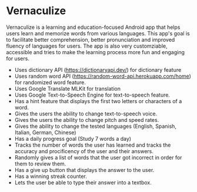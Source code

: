 # Vernaculize
Vernaculize is a learning and education-focused Android app that helps users learn and memorize words from various languages.  This app's goal is to facilitate better comprehension, better pronunciation and improved fluency of languages for users. The app is also very customziable, accessible and tries to make the learning process more fun and engaging for users. 

- Uses dictionary API (https://dictionaryapi.dev/) for dictionary feature
- Uses random word API (https://random-word-api.herokuapp.com/home) for randomized word feature.
- Uses Google Translate MLKit for translation
- Uses Google Text-to-Speech Engine for text-to-speech feature. 
- Has a hint feature that displays the first two letters or characters of a word. 
- Gives the users the ability to change text-to-speech voice.
- Gives the users the ability to change pitch and speed rates.
- Gives the ability to change the tested languages (English, Spanish, Italian, German, Chinese)
- Has a daily progress goal (Study 7 words a day)
- Tracks the number of words the user has learned and tracks the accuracy and procificency of the user and their answers.
- Randomly gives a list of words that the user got incorrect in order for them to review them. 
- Has a give up button that displays the answer to the user.
- Has a winning streak counter. 
- Lets the user be able to type their answer into a textbox. 
